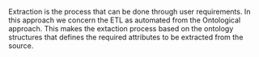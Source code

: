 Extraction is the process that can be done through user requirements. In this approach we concern the ETL as automated from the Ontological approach. This makes the extaction process based on the ontology structures that defines the required attributes to be extracted from the source.